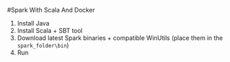 #Spark With Scala And Docker

1. Install Java
2. Install Scala + SBT tool
3. Download latest Spark binaries + compatible WinUtils (place them in the `spark_folder\bin`)
4. Run 